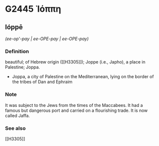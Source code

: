 # G2445 Ἰόππη

## Ióppē

_(ee-op'-pay | ee-OPE-pay | ee-OPE-pay)_

### Definition

beautiful; of Hebrew origin ([[H3305]]); Joppe (i.e., Japho), a place in Palestine; Joppa.

- Joppa, a city of Palestine on the Mediterranean, lying on the border of the tribes of Dan and Ephraim

### Note

It was subject to the Jews from the times of the Maccabees. It had a famous but dangerous port and carried on a flourishing trade. It is now called Jaffa.

### See also

[[H3305]]

